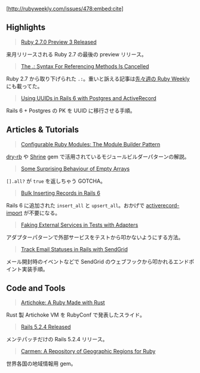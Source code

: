 [http://rubyweekly.com/issues/478:embed:cite]

## Highlights

> [Ruby 2.7.0 Preview 3 Released](https://rubyweekly.com/link/80553/web)

来月リリースされる Ruby 2.7 の最後の preview リリース。

> [The .: Syntax For Referencing Methods Is Cancelled](https://rubyweekly.com/link/80554/web)

Ruby 2.7 から取り下げられた `.:`。重いと訴える記事は[先々週の Ruby Weekly](http://rastam.hatenablog.com/entry/ruby-weekly-475) にも載ってた。

> [Using UUIDs in Rails 6 with Postgres and ActiveRecord](https://rubyweekly.com/link/80556/web)

Rails 6 + Postgres の PK を UUID に移行させる手順。

## Articles & Tutorials

> [Configurable Ruby Modules: The Module Builder Pattern](https://rubyweekly.com/link/80563/web)

[dry-rb](https://dry-rb.org/) や [Shrine](https://shrinerb.com/) gem で活用されているモジュールビルダーパターンの解説。

> [Some Surprising Behaviour of Empty Arrays](https://rubyweekly.com/link/80564/web)

`[].all?` が `true` を返しちゃう GOTCHA。

> [Bulk Inserting Records in Rails 6](https://rubyweekly.com/link/80566/web)

Rails 6 に追加された `insert_all` と `upsert_all`。おかげで [activerecord-import](https://github.com/zdennis/activerecord-import) が不要になる。

> [Faking External Services in Tests with Adapters](https://rubyweekly.com/link/80567/web)

アダプターパターンで外部サービスをテストから叩かないようにする方法。

> [Track Email Statuses in Rails with SendGrid](https://rubyweekly.com/link/80568/web)

メール開封時のイベントなどで SendGrid のウェブフックから叩かれるエンドポイント実装手順。

## Code and Tools

> [Artichoke: A Ruby Made with Rust](https://rubyweekly.com/link/80571/web)

Rust 製 Artichoke VM を RubyConf で発表したスライド。

> [Rails 5.2.4 Released](https://rubyweekly.com/link/80573/web)

メンテパッチだけの Rails 5.2.4 リリース。

> [Carmen: A Repository of Geographic Regions for Ruby](https://rubyweekly.com/link/80577/web)

世界各国の地域情報用 gem。
